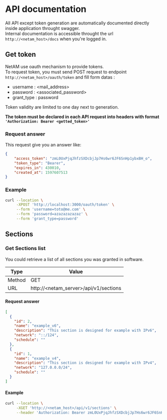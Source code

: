 # API documentation

All API except token generation are automatically documented directly inside application throught swagger.  
Internal documentation is accessible throught the url `http://<netam_host>/docs` when you're logged in.

## Get token

NetAM use oauth mechanism to provide tokens.  
To request token, you must send POST request to endpoint `http://<netam_host>/oauth/token` and fill form datas :

- username : <mail_address>
- password : <associated_password>
- grant_type : password

Token validity are limited to one day next to generation.

**The token must be declared in each API request into headers with format `'Authorization: Bearer <getted_token>'`**

### Request answer

This request give you an answer like:

```json
{
    "access_token": "zmL0UxPjqJhfzSXDcbjJp7Hs6wr6JF6SnHp1ybxBH_o",
    "token_type": "Bearer",
    "expires_in": 430010,
    "created_at": 1597607513
}
```

### Example

```bash
curl --location \
     -XPOST 'http://localhost:3000/oauth/token' \
     --form 'username=toto@me.com' \
     --form 'password=azazazazazaz' \
     --form 'grant_type=password'
```

## Sections

### Get Sections list

You could retrieve a list of all sections you was granted in software.

| Type   | Value                                 |
| ------ | ------------------------------------- |
| Method | GET                                   |
| URL    | http://<netam_server>/api/v1/sections |

#### Request answer

```json
[
  {
    "id": 2,
    "name": "example_v6",
    "description": "This section is designed for example with IPv6",
    "network": "::/124",
    "schedule": ""
  },
  {
    "id": 1,
    "name": "example_v4",
    "description": "This section is designed for example with IPv4",
    "network": "127.0.0.0/24",
    "schedule": ""
  }
]
```

#### Example

```bash
curl --location \
     -XGET 'http://<netam_host>/api/v1/sections' \
     --header 'Authorization: Bearer zmL0UxPjqJhfzSXDcbjJp7Hs6wr6JF6SnHp1ybxBH_o'
```